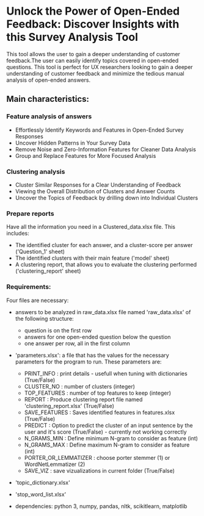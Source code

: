 # Unlock the Power of Open-Ended Feedback: Discover Insights with this Survey Analysis Tool

This tool allows the user to gain a deeper understanding of customer feedback.The user can easily identify topics covered in open-ended questions.
This tool is perfect for UX researchers looking to gain a deeper understanding of customer feedback and minimize the tedious manual analysis of open-ended answers.

## Main characteristics:

### Feature analysis of answers
- Effortlessly Identify Keywords and Features in Open-Ended Survey Responses
- Uncover Hidden Patterns in Your Survey Data
- Remove Noise and Zero-Information Features for Cleaner Data Analysis
- Group and Replace Features for More Focused Analysis

### Clustering analysis
- Cluster Similar Responses for a Clear Understanding of Feedback
- Viewing the Overall Distribution of Clusters and Answer Counts
- Uncover the Topics of Feedback by drilling down into Individual Clusters

### Prepare reports
Have all the information you need in a Clustered_data.xlsx file. This includes:
- The identified cluster for each answer, and a cluster-score per answer ('Question_1' sheet)
- The identified clusters with their main feature ('model' sheet)
- A clustering report, that allows you to evaluate the clustering performed ('clustering_report' sheet)

### Requirements:
Four files are necessary:
   - answers to be analyzed in raw_data.xlsx file named 'raw_data.xlsx' of the following structure:
      - question is on the first row
      - answers for one open-ended question below the question
      - one answer per row, all in the first column

   - 'parameters.xlsx': a file that has the values for the necessary parameters for the program to run. These parameters are:
      - PRINT_INFO : print details - usefull when tuning with dictionaries (True/False)             
      - CLUSTER_NO : number of clusters (integer)             
      - TOP_FEATURES : number of top features to keep (integer)
      - REPORT : Produce clustering report file named 'clustering_report.xlsx' (True/False)
      - SAVE_FEATURES : Saves identified features in features.xlsx (True/False)
      - PREDICT : Option to predict the cluster of an input sentence by the user and it's score (True/False) - currently not working correctly
      - N_GRAMS_MIN : Define minimum N-gram to consider as feature (int)
      - N_GRAMS_MAX : Define maximum N-gram to consider as feature (int)
      - PORTER_OR_LEMMATIZER : choose porter stemmer (1) or WordNetLemmatizer (2)
      - SAVE_VIZ : save vizualizations in current folder (True/False)
   - 'topic_dictionary.xlsx'

   - 'stop_word_list.xlsx'

- dependencies:
   python 3, numpy, pandas, nltk, scikitlearn, matplotlib
